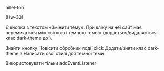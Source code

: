 hillel-tori 

(Hw-33)

Є кнопка з текстом «Змінити тему». При кліку на неї сайт має перемикатися між світлою і темною темою (додається/видаляється клас dark-theme до <body>).



Знайти кнопку
Повісити обробник події click
Додати/зняти клас dark-theme з <body>
Написати свої стилі для темної теми

Використовувати тільки addEventListener
